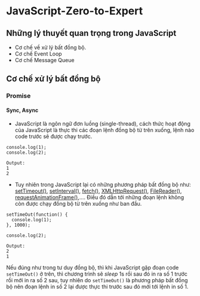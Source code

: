 # JavaScript-Zero-to-Expert

## Những lý thuyết quan trọng trong JavaScript

- Cơ chế về xử lý bất đồng bộ.
- Cơ chế Event Loop
- Cơ chế Message Queue

## Cơ chế xử lý bất đồng bộ

### Promise

#### Sync, Async

- JavaScript là ngôn ngữ đơn luồng (single-thread), cách thức hoạt động của JavaScript là thực thi các đoạn lệnh đồng bộ từ trên xuống, lệnh nào code trước sẽ được chạy trước.

```
console.log(1);
console.log(2);

Output:
1
2
```

- Tuy nhiên trong JavaScript lại có những phương pháp bất đồng bộ như: [setTimeout()](https://developer.mozilla.org/en-US/docs/Web/API/setTimeout), [setInterval()](https://developer.mozilla.org/en-US/docs/Web/API/setInterval), [fetch()](https://developer.mozilla.org/en-US/docs/Web/API/Fetch_API/Using_Fetch), [XMLHttpRequest()](https://developer.mozilla.org/en-US/docs/Web/API/XMLHttpRequest), [FileReader()](https://developer.mozilla.org/en-US/docs/Web/API/FileReader), [requestAnimationFrame()](https://developer.mozilla.org/en-US/docs/Web/API/window/requestAnimationFrame),.... Điều đó dẫn tới những đoạn lệnh không còn được chạy đồng bộ từ trên xuống như ban đầu.

```
setTimeOut(function() {
  console.log(1);
}, 1000);

console.log(2);

Output:
2
1
```

Nếu đúng như trong tư duy đồng bộ, thì khi JavaScript gặp đoạn code `setTimeOut()` ở trên, thì chương trình sẽ _sleep_ 1s rồi sau đó in ra số 1 trước rồi mới in ra số 2 sau, tuy nhiên do `setTimeOut()` là phương pháp bất đồng bộ nên đoạn lệnh in số 2 lại được thực thi trước sau đó mới tới lệnh in số 1.
